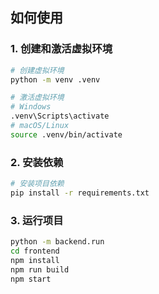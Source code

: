 ## 如何使用

### 1. 创建和激活虚拟环境

```bash
# 创建虚拟环境
python -m venv .venv

# 激活虚拟环境
# Windows
.venv\Scripts\activate
# macOS/Linux
source .venv/bin/activate
```

### 2. 安装依赖

```bash
# 安装项目依赖
pip install -r requirements.txt
```

### 3. 运行项目

```bash
python -m backend.run
cd frontend
npm install
npm run build
npm start
```
